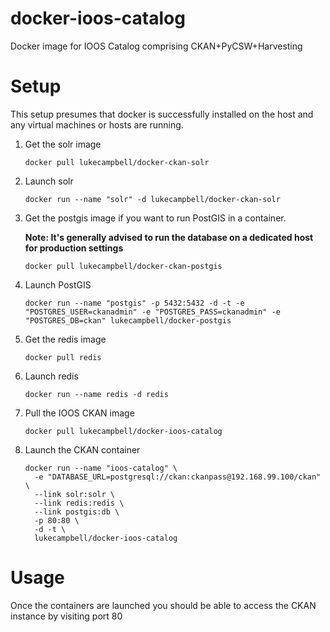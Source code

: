 # docker-ioos-catalog

Docker image for IOOS Catalog comprising CKAN+PyCSW+Harvesting

# Setup

This setup presumes that docker is successfully installed on the host and any virtual machines or hosts are running.

1. Get the solr image
   ```
   docker pull lukecampbell/docker-ckan-solr
   ```

2. Launch solr
   ```
   docker run --name "solr" -d lukecampbell/docker-ckan-solr
   ```

3. Get the postgis image if you want to run PostGIS in a container.
  
   __Note: It's generally advised to run the database on a dedicated host for production settings__

   ```
   docker pull lukecampbell/docker-ckan-postgis
   ```

4. Launch PostGIS

   ```
   docker run --name "postgis" -p 5432:5432 -d -t -e "POSTGRES_USER=ckanadmin" -e "POSTGRES_PASS=ckanadmin" -e "POSTGRES_DB=ckan" lukecampbell/docker-postgis
   ```

5. Get the redis image
   ```
   docker pull redis
   ```

6. Launch redis
   ```
   docker run --name redis -d redis
   ```

7. Pull the IOOS CKAN image
   ```
   docker pull lukecampbell/docker-ioos-catalog
   ```

8. Launch the CKAN container

    ```
    docker run --name "ioos-catalog" \
      -e "DATABASE_URL=postgresql://ckan:ckanpass@192.168.99.100/ckan" \
      --link solr:solr \
      --link redis:redis \
      --link postgis:db \
      -p 80:80 \
      -d -t \
      lukecampbell/docker-ioos-catalog
    ```



# Usage

Once the containers are launched you should be able to access the CKAN instance by visiting port 80



